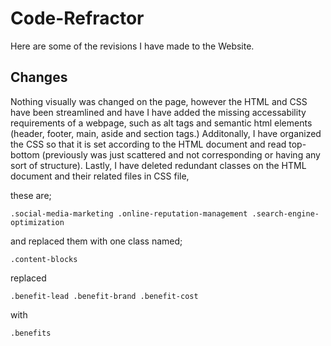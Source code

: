 # Code-Refractor

Here are some of the revisions I have made to the Website.

## Changes

Nothing visually was changed on the page, however the HTML and CSS have been streamlined and have I have added the missing accessability requirements of a webpage, such as alt tags and semantic html elements (header, footer, main, aside and section tags.) Additonally, I have organized the CSS so that it is set according to the HTML document and read top-bottom (previously was just scattered and not corresponding or having any sort of structure). Lastly, I have deleted redundant classes on the HTML document and their related files in CSS file, 

these are;

`
.social-media-marketing
.online-reputation-management
.search-engine-optimization
`

and replaced them with one class named;

`
.content-blocks
`

replaced

`
.benefit-lead
.benefit-brand
.benefit-cost
`

with

`
.benefits
`